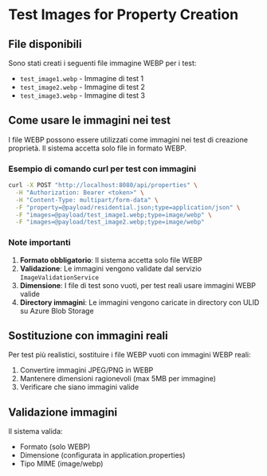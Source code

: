 # Test Images for Property Creation

## File disponibili

Sono stati creati i seguenti file immagine WEBP per i test:

- `test_image1.webp` - Immagine di test 1
- `test_image2.webp` - Immagine di test 2  
- `test_image3.webp` - Immagine di test 3

## Come usare le immagini nei test

I file WEBP possono essere utilizzati come immagini nei test di creazione proprietà. Il sistema accetta solo file in formato WEBP.

### Esempio di comando curl per test con immagini

```bash
curl -X POST "http://localhost:8080/api/properties" \
  -H "Authorization: Bearer <token>" \
  -H "Content-Type: multipart/form-data" \
  -F "property=@payload/residential.json;type=application/json" \
  -F "images=@payload/test_image1.webp;type=image/webp" \
  -F "images=@payload/test_image2.webp;type=image/webp"
```

### Note importanti

1. **Formato obbligatorio**: Il sistema accetta solo file WEBP
2. **Validazione**: Le immagini vengono validate dal servizio `ImageValidationService`
3. **Dimensione**: I file di test sono vuoti, per test reali usare immagini WEBP valide
4. **Directory immagini**: Le immagini vengono caricate in directory con ULID su Azure Blob Storage

## Sostituzione con immagini reali

Per test più realistici, sostituire i file WEBP vuoti con immagini WEBP reali:

1. Convertire immagini JPEG/PNG in WEBP
2. Mantenere dimensioni ragionevoli (max 5MB per immagine)
3. Verificare che siano immagini valide

## Validazione immagini

Il sistema valida:
- Formato (solo WEBP)
- Dimensione (configurata in application.properties)
- Tipo MIME (image/webp)